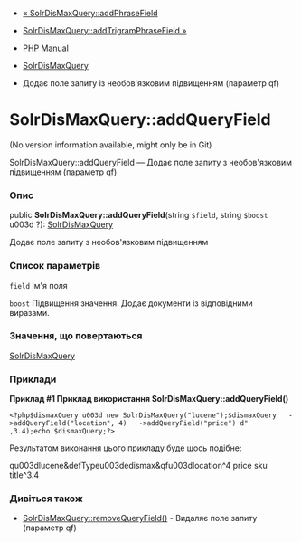 - [«
SolrDisMaxQuery::addPhraseField](solrdismaxquery.addphrasefield.md)
- [SolrDisMaxQuery::addTrigramPhraseField
»](solrdismaxquery.addtrigramphrasefield.md)

- [PHP Manual](index.md)
- [SolrDisMaxQuery](class.solrdismaxquery.md)
- Додає поле запиту із необов'язковим підвищенням (параметр qf)

# SolrDisMaxQuery::addQueryField

(No version information available, might only be in Git)

SolrDisMaxQuery::addQueryField — Додає поле запиту з необов'язковим
підвищенням (параметр qf)

### Опис

public **SolrDisMaxQuery::addQueryField**(string `$field`, string
`$boost` u003d ?): [SolrDisMaxQuery](class.solrdismaxquery.md)

Додає поле запиту з необов'язковим підвищенням

### Список параметрів

`field`
Ім'я поля

`boost`
Підвищення значення. Додає документи із відповідними виразами.

### Значення, що повертаються

[SolrDisMaxQuery](class.solrdismaxquery.md)

### Приклади

**Приклад #1 Приклад використання **SolrDisMaxQuery::addQueryField()****

`<?php$dismaxQuery u003d new SolrDisMaxQuery("lucene");$dismaxQuery   ->addQueryField("location", 4)   ->addQueryField("price") d" ,3.4);echo $dismaxQuery;?> `

Результатом виконання цього прикладу буде щось подібне:

qu003dlucene&defTypeu003dedismax&qfu003dlocation^4 price sku title^3.4

### Дивіться також

- [SolrDisMaxQuery::removeQueryField()](solrdismaxquery.removequeryfield.md) -
Видаляє поле запиту (параметр qf)
